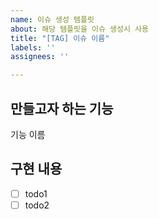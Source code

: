 ```yaml
---
name: 이슈 생성 템플릿
about: 해당 템플릿을 이슈 생성시 사용
title: "[TAG] 이슈 이름"
labels: ''
assignees: ''

---
```


## 만들고자 하는 기능
기능 이름

## 구현 내용
- [ ] todo1
- [ ] todo2
